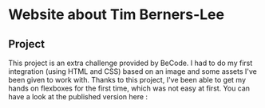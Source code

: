 # Website about Tim Berners-Lee

## Project

This project is an extra challenge provided by BeCode. I had to do my first integration (using HTML and CSS) based on an image and some assets I've been given to work with.
Thanks to this project, I've been able to get my hands on flexboxes for the first time, which was not easy at first.
You can have a look at the published version here : 
